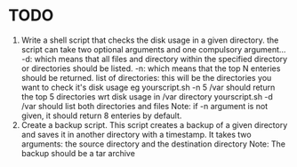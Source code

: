 # TODO

1. Write a shell script that checks the disk usage in a given directory.
the script can take two optional arguments and one compulsory argument...
-d: which means that all files and directory within the specified directory or directories should be listed.
-n: which means that the top N enteries should be returned.
list of directories: this will be the directories you want to check it's disk usage
eg yourscript.sh -n 5 /var
should return the top 5 directories wrt disk usage in /var directory
yourscript.sh -d /var
should list both directories and files
Note: if -n argument is not given, it should return 8 enteries by default.
2. Create a backup script. This script creates a backup of a given directory and saves it in another directory with a timestamp. It takes two arguments:
the source directory and the destination directory
Note: The backup should be a tar archive
